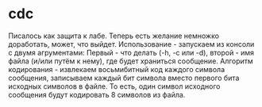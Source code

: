 # cdc
Писалось как защита к лабе. Теперь есть желание немножко доработать, может, что выйдет.
Использование - запускаем из консоли с двумя агрументами:
Первый - что делать (-h, -c или -d), второй - имя файла (и/или путём к нему), где будет храниться сообщение.
Алгоритм кодирования - извлекаем восьмибитный код каждого символа сообщения, записываем каждый бит символа вместо первого бита исходных символов в файле.
То есть, один символ исходного сообщения будут кодировать 8 символов из файла.
